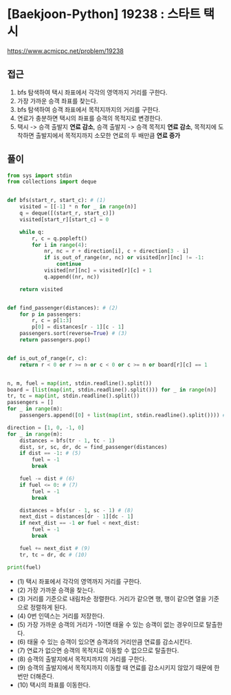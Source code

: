 [Baekjoon-Python] 19238 : 스타트 택시
=
<https://www.acmicpc.net/problem/19238>


접근
--


1. bfs 탐색하여 택시 좌표에서 각각의 영역까지 거리를 구한다.
2. 가장 가까운 승객 좌표를 찾는다.
3. bfs 탐색하여 승객 좌표에서 목적지까지의 거리를 구한다.
4. 연료가 충분하면 택시의 좌표를 승객의 목적지로 변경한다.
5. 택시 \-\> 승객 출발지 **연료 감소**, 승객 출발지 \-\> 승객 목적지 **연료 감소**, 목적지에 도착하면 출발지에서 목적지까지 소모한 연료의 두 배만큼 **연료 증가**


풀이
--



```python
from sys import stdin
from collections import deque


def bfs(start_r, start_c): # (1)
    visited = [[-1] * n for _ in range(n)]
    q = deque([(start_r, start_c)])
    visited[start_r][start_c] = 0

    while q:
        r, c = q.popleft()
        for i in range(4):
            nr, nc = r + direction[i], c + direction[3 - i]
            if is_out_of_range(nr, nc) or visited[nr][nc] != -1:
                continue
            visited[nr][nc] = visited[r][c] + 1
            q.append((nr, nc))

    return visited


def find_passenger(distances): # (2)
    for p in passengers:
        r, c = p[1:3]
        p[0] = distances[r - 1][c - 1]
    passengers.sort(reverse=True) # (3)
    return passengers.pop()


def is_out_of_range(r, c):
    return r < 0 or r >= n or c < 0 or c >= n or board[r][c] == 1


n, m, fuel = map(int, stdin.readline().split())
board = [list(map(int, stdin.readline().split())) for _ in range(n)]
tr, tc = map(int, stdin.readline().split())
passengers = []
for _ in range(m):
    passengers.append([0] + list(map(int, stdin.readline().split()))) # (4)

direction = [1, 0, -1, 0]
for _ in range(m):
    distances = bfs(tr - 1, tc - 1)
    dist, sr, sc, dr, dc = find_passenger(distances)
    if dist == -1: # (5)
        fuel = -1
        break

    fuel -= dist # (6)
    if fuel <= 0: # (7)
        fuel = -1
        break

    distances = bfs(sr - 1, sc - 1) # (8)
    next_dist = distances[dr - 1][dc - 1]
    if next_dist == -1 or fuel < next_dist:
        fuel = -1
        break

    fuel += next_dist # (9)
    tr, tc = dr, dc # (10)

print(fuel)
```


* (1\) 택시 좌표에서 각각의 영역까지 거리를 구한다.
* (2\) 가장 가까운 승객을 찾는다.
* (3\) 거리를 기준으로 내림차순 정렬한다. 거리가 같으면 행, 행이 같으면 열을 기준으로 정렬하게 된다.
* (4\) 0번 인덱스는 거리를 저장한다.
* (5\) 가장 가까운 승객의 거리가 \-1이면 태울 수 있는 승객이 없는 경우이므로 탈출한다.
* (6\) 태울 수 있는 승객이 있으면 승객과의 거리만큼 연료를 감소시킨다.
* (7\) 연료가 없으면 승객의 목적지로 이동할 수 없으므로 탈출한다.
* (8\) 승객의 출발지에서 목적지까지의 거리를 구한다.
* (9\) 승객의 출발지에서 목적지까지 이동할 때 연료를 감소시키지 않았기 때문에 한 번만 더해준다.
* (10\) 택시의 좌표를 이동한다.
